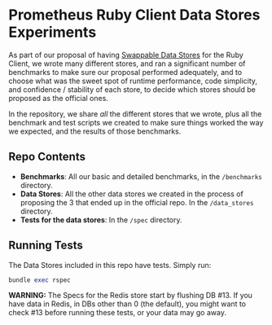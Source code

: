 # Prometheus Ruby Client Data Stores Experiments

As part of our proposal of having [Swappable Data Stores](https://github.com/prometheus/client_ruby/pull/95)
for the Ruby Client, we wrote many different stores, and ran a significant number of 
benchmarks to make sure our proposal performed adequately, and to choose what was the
sweet spot of runtime performance, code simplicity, and confidence / stability of each
store, to decide which stores should be proposed as the official ones.

In the repository, we share *all* the different stores that we wrote, plus all the 
benchmark and test scripts we created to make sure things worked the way we expected,
and the results of those benchmarks.


## Repo Contents

- **Benchmarks**: All our basic and detailed benchmarks, in the `/benchmarks` directory.
- **Data Stores**: All the other data stores we created in the process of proposing the
    3 that ended up in the official repo. In the `/data_stores` directory.
- **Tests for the data stores**: In the `/spec` directory.

## Running Tests

The Data Stores included in this repo have tests. Simply run:

```ruby
bundle exec rspec
```

**WARNING:** The Specs for the Redis store start by flushing DB #13. If you have data
in Redis, in DBs other than 0 (the default), you might want to check #13 before running
these tests, or your data may go away.
